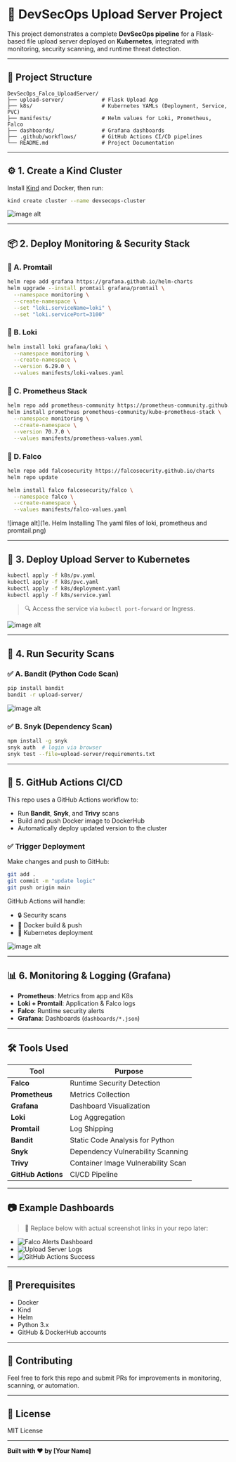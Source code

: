 # 🚀 DevSecOps Upload Server Project

This project demonstrates a complete **DevSecOps pipeline** for a Flask-based file upload server deployed on **Kubernetes**, integrated with monitoring, security scanning, and runtime threat detection.

---

## 📁 Project Structure

```
DevSecOps_Falco_UploadServer/
├── upload-server/            # Flask Upload App
├── k8s/                      # Kubernetes YAMLs (Deployment, Service, PVC)
├── manifests/                # Helm values for Loki, Prometheus, Falco
├── dashboards/               # Grafana dashboards
├── .github/workflows/        # GitHub Actions CI/CD pipelines
└── README.md                 # Project Documentation
```

---

## ⚙️ 1. Create a Kind Cluster

Install [Kind](https://kind.sigs.k8s.io/) and Docker, then run:

```bash
kind create cluster --name devsecops-cluster
```

![image alt](https://github.com/Dpk808/DevSecOps_Falco_UploadServer/blob/main/screenshots/1a.%20Creating%20a%20kind%20cluster.png) 


---

## 📦 2. Deploy Monitoring & Security Stack

### 🔹 A. Promtail

```bash
helm repo add grafana https://grafana.github.io/helm-charts
helm upgrade --install promtail grafana/promtail \
  --namespace monitoring \
  --create-namespace \
  --set "loki.serviceName=loki" \
  --set "loki.servicePort=3100"
```

### 🔹 B. Loki

```bash
helm install loki grafana/loki \
  --namespace monitoring \
  --create-namespace \
  --version 6.29.0 \
  --values manifests/loki-values.yaml
```

### 🔹 C. Prometheus Stack

```bash
helm repo add prometheus-community https://prometheus-community.github.io/helm-charts
helm install prometheus prometheus-community/kube-prometheus-stack \
  --namespace monitoring \
  --create-namespace \
  --version 70.7.0 \
  --values manifests/prometheus-values.yaml
```

### 🔹 D. Falco

```bash
helm repo add falcosecurity https://falcosecurity.github.io/charts
helm repo update

helm install falco falcosecurity/falco \
  --namespace falco \
  --create-namespace \
  --values manifests/falco-values.yaml
```

![image alt](1e. Helm Installing The yaml files of loki, prometheus and promtail.png) 


---

## 🚀 3. Deploy Upload Server to Kubernetes

```bash
kubectl apply -f k8s/pv.yaml
kubectl apply -f k8s/pvc.yaml
kubectl apply -f k8s/deployment.yaml
kubectl apply -f k8s/service.yaml
```

> 🔍 Access the service via `kubectl port-forward` or Ingress.

![image alt](https://github.com/Dpk808/DevSecOps_Falco_UploadServer/blob/main/screenshots/1c.%20Deploying%20Upload%20Server%20to%20Kubernetes.png) 


---

## 🔐 4. Run Security Scans

### ✅ A. Bandit (Python Code Scan)

```bash
pip install bandit
bandit -r upload-server/
```
![image alt](https://github.com/Dpk808/DevSecOps_Falco_UploadServer/blob/main/screenshots/1d%20Running%20Initial%20Bandit%20Scans.png) 


### ✅ B. Snyk (Dependency Scan)

```bash
npm install -g snyk
snyk auth  # login via browser
snyk test --file=upload-server/requirements.txt
```



---

## 🤖 5. GitHub Actions CI/CD

This repo uses a GitHub Actions workflow to:

* Run **Bandit**, **Snyk**, and **Trivy** scans
* Build and push Docker image to DockerHub
* Automatically deploy updated version to the cluster

### ✅ Trigger Deployment

Make changes and push to GitHub:

```bash
git add .
git commit -m "update logic"
git push origin main
```





GitHub Actions will handle:

* 🔒 Security scans
* 🐳 Docker build & push
* 🚀 Kubernetes deployment


![image alt](https://github.com/Dpk808/DevSecOps_Falco_UploadServer/blob/main/screenshots/2a.%20Deployment%20Done.png) 


---

## 📊 6. Monitoring & Logging (Grafana)

* **Prometheus**: Metrics from app and K8s
* **Loki + Promtail**: Application & Falco logs
* **Falco**: Runtime security alerts
* **Grafana**: Dashboards (`dashboards/*.json`)

---

## 🛠️ Tools Used

| Tool               | Purpose                            |
| ------------------ | ---------------------------------- |
| **Falco**          | Runtime Security Detection         |
| **Prometheus**     | Metrics Collection                 |
| **Grafana**        | Dashboard Visualization            |
| **Loki**           | Log Aggregation                    |
| **Promtail**       | Log Shipping                       |
| **Bandit**         | Static Code Analysis for Python    |
| **Snyk**           | Dependency Vulnerability Scanning  |
| **Trivy**          | Container Image Vulnerability Scan |
| **GitHub Actions** | CI/CD Pipeline                     |

---

## 📷 Example Dashboards

> 📌 Replace below with actual screenshot links in your repo later:

* ![Falco Alerts Dashboard](images/falco-dashboard.png)
* ![Upload Server Logs](images/secure-upload-server-dashboard.png)
* ![GitHub Actions Success](images/github-actions-success.png)

---

## 🧰 Prerequisites

* Docker
* Kind
* Helm
* Python 3.x
* GitHub & DockerHub accounts

---

## 🤝 Contributing

Feel free to fork this repo and submit PRs for improvements in monitoring, scanning, or automation.

---

## 📜 License

MIT License

---

**Built with ❤️ by \[Your Name]**

